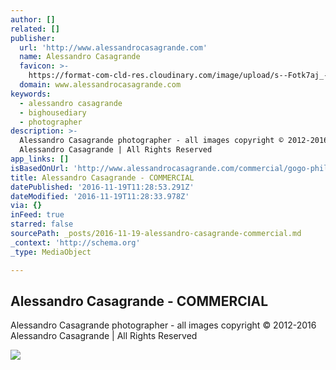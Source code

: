 ```yaml
---
author: []
related: []
publisher:
  url: 'http://www.alessandrocasagrande.com'
  name: Alessandro Casagrande
  favicon: >-
    https://format-com-cld-res.cloudinary.com/image/upload/s--Fotk7aj_--/c_limit,g_center,h_16,w_16/a_auto,fl_keep_iptc.progressive,q_95/24213-24036779-dc7oRa9qi_copy.ico
  domain: www.alessandrocasagrande.com
keywords:
  - alessandro casagrande
  - bighousediary
  - photographer
description: >-
  Alessandro Casagrande photographer - all images copyright © 2012-2016
  Alessandro Casagrande | All Rights Reserved
app_links: []
isBasedOnUrl: 'http://www.alessandrocasagrande.com/commercial/gogo-philip'
title: Alessandro Casagrande - COMMERCIAL
datePublished: '2016-11-19T11:28:53.291Z'
dateModified: '2016-11-19T11:28:33.978Z'
via: {}
inFeed: true
starred: false
sourcePath: _posts/2016-11-19-alessandro-casagrande-commercial.md
_context: 'http://schema.org'
_type: MediaObject

---
```

<article style=""><h1>Alessandro Casagrande - COMMERCIAL</h1><p>Alessandro Casagrande photographer - all images copyright © 2012-2016 Alessandro Casagrande | All Rights Reserved</p><img src="https://format-com-cld-res.cloudinary.com/image/private/s--9NS4EXNJ--/c_limit,g_center,h_1200,w_65535/a_auto,fl_keep_iptc.progressive,q_95/v1/d5691244cc4dfdfad756cf7995528952/IMG_AC_CARLO-TIVIOLI_11.jpg" /></article>